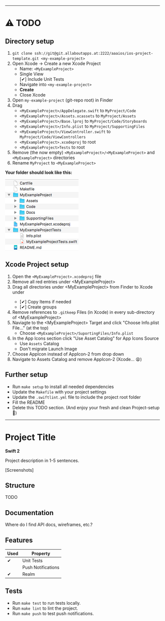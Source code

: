 --------

# ⚠️ TODO

## Directory setup
1. `git clone ssh://git@git.allaboutapps.at:2222/aaaios/ios-project-template.git <my-example-project>`
2. Open Xcode -> Create a new Xcode Project
	* Name: `<MyExampleProject>`
	* Single View  
	[✔] Include Unit Tests
	* Navigate into `<my-example-project>`
	* **Create**
	* Close Xcode
3. Open `my-example-project` (git-repo root) in Finder
4. Drag
	* `<MyExampleProject>/AppDelegate.swift` to `MyProject/Code`
	* `<MyExampleProject>/Assets.xcassets` to `MyProject/Assets`
	* `<MyExampleProject>/Base.lproj` to `MyProject/Code/Storyboards`
	* `<MyExampleProject>/Info.plist` to `MyProject/SupportingFiles`
	* `<MyExampleProject>/ViewController.swift` to `MyProject/Code/ViewControllers`
	* `<MyExampleProject>.xcodeproj` to root
	* `<MyExampleProject>Tests` to root
5. Remove (the now empty) `<MyExampleProject>/<MyExampleProject>` and `<MyExampleProject>` directories
6. Rename `MyProject` to `<MyExampleProject>`

**Your folder should look like this:**  

![Directory Tree](dir_tree.png)

## Xcode Project setup
1. Open the `<MyExampleProject>.xcodeproj` file
2. Remove all red entries under \<MyExampleProject>
3. Drag all directories under \<MyExampleProject> from Finder to Xcode under <MyExampleProject>
	* [✔] Copy Items if needed
	* [✔] Create groups
4. Remove references to `.gitkeep` Files (in Xcode) in every sub-directory of \<MyExampleProject>
5. Naviagte to the \<MyExampleProject> Target and click "Choose Info.plist File..." (at the top)
	* Choose `<MyExampleProject>/SuportingFiles/Info.plist`
6. In the App Icons section click "Use Asset Catalog" for App Icons Source
	* Use `Assets` Catalog
	* Don't migrate Launch Image
7. Choose AppIcon instead of AppIcon-2 from drop down
8. Navigate to Assets Catalog and remove AppIcon-2 (Xcode... 😫)

## Further setup
* Run `make setup` to install all needed dependencies
* Update the `Makefile` with your project settings
* Update the `.swiftlint.yml` file to include the project root folder 
* Fill the README
* Delete this TODO section. (And enjoy your fresh and clean Project-setup 🙌)

--------


# Project Title

**Swift 2**

Project description in 1-5 sentences.

[Screenshots]

## Structure

TODO

## Documentation

Where do I find API docs, wireframes, etc.?

## Features

| Used | Property |
|------|----------|
| ✔    | Unit Tests
|      | Push Notifications 
| ✔    | Realm

## Tests

* Run `make test` to run tests locally.
* Run `make lint` to lint the project.
* Run `make push` to test push notifications.